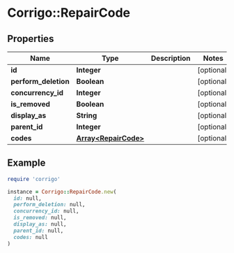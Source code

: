 # Corrigo::RepairCode

## Properties

| Name | Type | Description | Notes |
| ---- | ---- | ----------- | ----- |
| **id** | **Integer** |  | [optional] |
| **perform_deletion** | **Boolean** |  | [optional] |
| **concurrency_id** | **Integer** |  | [optional] |
| **is_removed** | **Boolean** |  | [optional] |
| **display_as** | **String** |  | [optional] |
| **parent_id** | **Integer** |  | [optional] |
| **codes** | [**Array&lt;RepairCode&gt;**](RepairCode.md) |  | [optional] |

## Example

```ruby
require 'corrigo'

instance = Corrigo::RepairCode.new(
  id: null,
  perform_deletion: null,
  concurrency_id: null,
  is_removed: null,
  display_as: null,
  parent_id: null,
  codes: null
)
```

